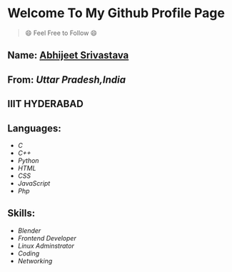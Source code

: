 # Welcome To My Github Profile Page  
> :smile: Feel Free to Follow :smile:
## Name: [**Abhijeet Srivastava**](https://github.com/abhijeet181995)
## From: *Uttar Pradesh,India*
## IIIT HYDERABAD
## Languages: 
- *C* 
- *C++*
- *Python* 
- *HTML*
- *CSS*
- *JavaScript*
- *Php*

## Skills:
- *Blender*
- *Frontend Developer*
- *Linux Adminstrator*
- *Coding*
- *Networking*
